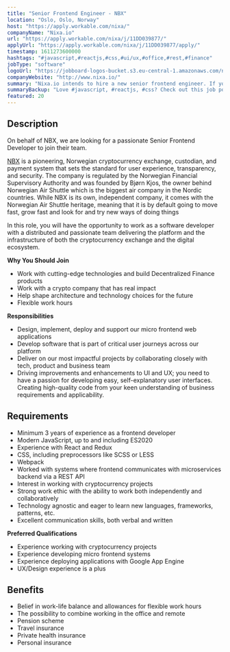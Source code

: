 ```yaml
---
title: "Senior Frontend Engineer - NBX"
location: "Oslo, Oslo, Norway"
host: "https://apply.workable.com/nixa/"
companyName: "Nixa.io"
url: "https://apply.workable.com/nixa/j/11DD039877/"
applyUrl: "https://apply.workable.com/nixa/j/11DD039877/apply/"
timestamp: 1611273600000
hashtags: "#javascript,#reactjs,#css,#ui/ux,#office,#rest,#finance"
jobType: "software"
logoUrl: "https://jobboard-logos-bucket.s3.eu-central-1.amazonaws.com/nixa-io"
companyWebsite: "http://www.nixa.io/"
summary: "Nixa.io intends to hire a new senior frontend engineer. If you have 3 years of experience as a frontend developer, consider applying."
summaryBackup: "Love #javascript, #reactjs, #css? Check out this job post!"
featured: 20
---
```


## Description

On behalf of NBX, we are looking for a passionate Senior Frontend Developer to join their team.

[NBX](https://nbx.com/) is a pioneering, Norwegian cryptocurrency exchange, custodian, and payment system that sets the standard for user experience, transparency, and security. The company is regulated by the Norwegian Financial Supervisory Authority and was founded by Bjørn Kjos, the owner behind Norwegian Air Shuttle which is the biggest air company in the Nordic countries. While NBX is its own, independent company, it comes with the Norwegian Air Shuttle heritage, meaning that it is by default going to move fast, grow fast and look for and try new ways of doing things

In this role, you will have the opportunity to work as a software developer with a distributed and passionate team delivering the platform and the infrastructure of both the cryptocurrency exchange and the digital ecosystem.

**Why You Should Join**

*   Work with cutting-edge technologies and build Decentralized Finance products
*   Work with a crypto company that has real impact
*   Help shape architecture and technology choices for the future
*   Flexible work hours

**Responsibilities**

*   Design, implement, deploy and support our micro frontend web applications
*   Develop software that is part of critical user journeys across our platform
*   Deliver on our most impactful projects by collaborating closely with tech, product and business team
*   Driving improvements and enhancements to UI and UX; you need to have a passion for developing easy, self-explanatory user interfaces. Creating high-quality code from your keen understanding of business requirements and applicability.

## Requirements

*   Minimum 3 years of experience as a frontend developer
*   Modern JavaScript, up to and including ES2020
*   Experience with React and Redux
*   CSS, including preprocessors like SCSS or LESS
*   Webpack
*   Worked with systems where frontend communicates with microservices backend via a REST API
*   Interest in working with cryptocurrency projects
*   Strong work ethic with the ability to work both independently and collaboratively
*   Technology agnostic and eager to learn new languages, frameworks, patterns, etc.
*   Excellent communication skills, both verbal and written

**Preferred Qualifications**

*   Experience working with cryptocurrency projects
*   Experience developing micro frontend systems
*   Experience deploying applications with Google App Engine
*   UX/Design experience is a plus

## Benefits

*   Belief in work-life balance and allowances for flexible work hours
*   The possibility to combine working in the office and remote
*   Pension scheme
*   Travel insurance
*   Private health insurance
*   Personal insurance
